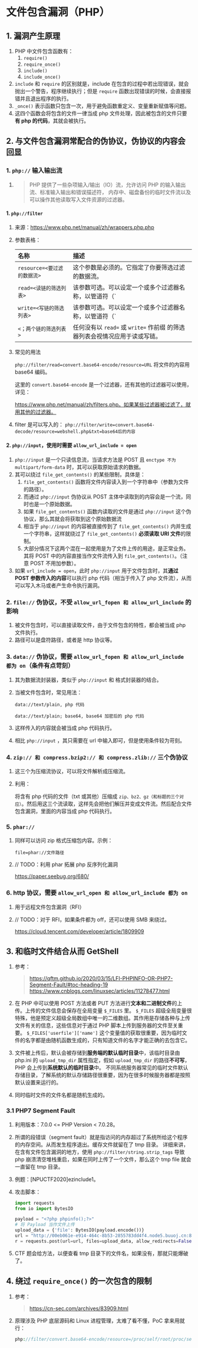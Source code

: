 # 文件包含漏洞（PHP）

## 1. 漏洞产生原理

1. PHP 中文件包含函数有：
    1. `require()` 
    2. `require_once()`
    3. `include()`
    4. `include_once()` 
2.  `include` 和 `require` 的区别就是，include 在包含的过程中若出现错误，就会抛出一个警告，程序继续执行；但是 `require` 函数出现错误的时候，会直接报错并且退出程序的执行。
3. `_once()` 表示函数只包含一次，用于避免函数重定义、变量重新赋值等问题。
4. 这四个函数会将包含的文件一律当成 php 文件处理，因此被包含的文件只要**有 php 的代码**，其就会被执行。

## 2. 与文件包含漏洞常配合的伪协议，伪协议的内容会回显

### 1. `php://` 输入输出流

1. > PHP 提供了一些杂项输入/输出（IO）流，允许访问 PHP 的输入输出流、标准输入输出和错误描述符， 内存中、磁盘备份的临时文件流以及可以操作其他读取写入文件资源的过滤器。

#### 1. `php://filter` 

1. 来源：https://www.php.net/manual/zh/wrappers.php.php

2. 参数表格：

    | 名称                        | 描述                                                         |
    | :-------------------------- | :----------------------------------------------------------- |
    | `resource=<要过滤的数据流>` | 这个参数是必须的。它指定了你要筛选过滤的数据流。             |
    | `read=<读链的筛选列表>`     | 该参数可选。可以设定一个或多个过滤器名称，以管道符（`|`）分隔。 |
    | `write=<写链的筛选列表>`    | 该参数可选。可以设定一个或多个过滤器名称，以管道符（`|`）分隔。 |
    | `<；两个链的筛选列表>`      | 任何没有以 `read=` 或 `write=` 作前缀 的筛选器列表会视情况应用于读或写链。 |

3. 常见的用法

    `php://filter/read=convert.base64-encode/resource=URL` 将文件的内容用 base64 编码。

    这里的 `convert.base64-encode` 是一个过滤器，还有其他的过滤器可以使用，详见：

    https://www.php.net/manual/zh/filters.php。如果某些过滤器被过滤了，就用其他的过滤器。
    
4. filter 是可以写入的：
    `php://filter/write=convert.base64-decode/resource=webshell.php&txt=base64后的内容`

#### 2. `php://input`，使用时需要 `allow_url_include = open`

1. `php://input` 是一个只读信息流，当请求方法是 POST 且 `enctype 不为 multipart/form-data` 时，其可以获取原始请求的数据。
2. 其可以绕过 `file_get_contents()` 的某些限制，具体是：
    1. `file_get_contents()` 函数将文件内容读入到一个字符串中（参数为文件的路径）。
    2. 而通过 `php://input` 伪协议从 POST 主体中读取到的内容会是一个流，同时也是一个原始数据。
    3. 如果 `file_get_contents()` 函数内读取的文件是通过 `php://input` 这个伪协议，那么其就会将获取到这个原始数据流
    4. 相当于 `php://input` 的内容被直接传到了 `file_get_contents()` 内并生成一个字符串，这样就绕过了 `file_get_contents()` **必须读取 URI 文件**的限制。
    5. 大部分情况下这两个混在一起使用是为了文件上传的用途，是正常业务。其将 POST 中的内容直接当作文件流传入到 `file_get_contents()`。（注意 POST 不用加参数）。
3. 如果 `url_include = open`，此时 `php://input` 用于文件包含时，其**通过 POST 参数传入的内容**可以执行 php 代码（相当于传入了 php 文件流），从而可以写入木马或者产生命令执行漏洞。

### 2. `file://` 伪协议，不受 `allow_url_fopen 和 allow_url_include` 的影响

1. 被文件包含时，可以直接读取文件，由于文件包含的特性，都会被当成 php 文件执行。
2. 路径可以是盘符路径，或者是 http 协议等。

### 3. `data://` 伪协议，需要 `allow_url_fopen 和 allow_url_include 都为 on`（条件有点苛刻）

1. 其为数据流封装器，类似于 `php://input` 和 格式封装器的结合。

2. 当被文件包含时，常见用法：

    `data://text/plain, php 代码`

    `data://text/plain; base64, base64 加密后的 php 代码`

3. 这样传入的内容就会被当成 php 代码执行。

4. 相比 `php://input` ，其只需要在 url 中输入即可，但是使用条件较为苛刻。

### 4. `zip:// 和 compress.bzip2:// 和 compress.zlib://` 三个伪协议

1. 这三个为压缩流协议，可以将文件解析成压缩流。

2. 利用：

    将含有 php 代码的文件（txt 或其他）压缩成 `zip、bz2、gz（和标题的三个对应）`。然后用这三个流读取，这样先会把他们解压并变成文件流。然后配合文件包含漏洞，里面的内容当成 php 代码执行。

### 5. `phar://` 

1. 同样可以访问 zip 格式压缩包内容。示例：

    `file=phar://文件路径`

2. // TODO：利用 phar 拓展 php 反序列化漏洞

    https://paper.seebug.org/680/

### 6. http 协议，需要 `allow_url_open 和 allow_url_include 都为 on` 

1. 用于远程文件包含漏洞（RFI）

2. // TODO：对于 RFI，如果条件都为 off，还可以使用 SMB 来绕过。

    https://cloud.tencent.com/developer/article/1809909

## 3. 和临时文件结合从而 GetShell

1. 参考：

    > https://qftm.github.io/2020/03/15/LFI-PHPINFO-OR-PHP7-Segment-Fault/#toc-heading-19
    > https://www.cnblogs.com/linuxsec/articles/11278477.html

2. 在 PHP 中可以使用 POST 方法或者 PUT 方法进行**文本和二进制文件**的上传。上传的文件信息会保存在全局变量 `$_FILES` 里。
    `$_FILES` 超级全局变量很特殊，他是预定义超级全局数组中唯一的二维数组。其作用是存储各种与上传文件有关的信息，这些信息对于通过 PHP 脚本上传到服务器的文件至关重要。
    `$_FILES['userfile']['name']` 这个变量值的获取很重要，因为临时文件的名字都是由随机函数生成的，只有知道文件的名字才能正确的去包含它。

3. 文件被上传后，默认会被存储到**服务端的默认临时目录**中，该临时目录由 php.ini 的 `upload_tmp_dir` 属性指定，假如 `upload_tmp_dir` 的路径**不可写**，PHP 会上传到**系统默认的临时目录**中。
    不同系统服务器常见的临时文件默认存储目录，了解系统的默认存储路径很重要，因为在很多时候服务器都是按照默认设置来运行的。

4. 同时临时文件的文件名都是随机生成的。

### 3.1 PHP7 Segment Fault

1. 利用版本：7.0.0 <= PHP Version < 7.0.28。

2. 所谓的段错误（segment fault）就是指访问的内存超过了系统所给这个程序的内存空间。从而发生程序退出。缓存文件就留在了 tmp 目录。
    详细来讲，在含有文件包含漏洞的地方，使用 `php://filter/string.strip_tags` 导致 php 崩溃清空堆栈重启，如果在同时上传了一个文件，那么这个 tmp file 就会一直留在 tmp 目录。

3. 例题：[NPUCTF2020]ezinclude1。

4. 攻击脚本：
    ```python
    import requests
    from io import BytesIO
    
    payload = "<?php phpinfo();?>"
    # 将 Payload 当作文件上传
    upload_data = {'file': BytesIO(payload.encode())}
    url = "http://00eb061e-e914-464c-8b53-2855783dd4f4.node5.buuoj.cn:81/flflflflag.php?file=php://filter/string.strip_tags/resource=./index.php"
    r = requests.post(url=url, files=upload_data, allow_redirects=False)
    ```

5. CTF 题会给方法，以便查看 tmp 目录下的文件名，如果没有，那就只能爆破了。

## 4. 绕过 `require_once()` 的一次包含的限制

1. 参考：

    > https://cn-sec.com/archives/83909.html

2. 原理涉及 PHP 底层源码和 Linux 进程管理，太难了看不懂，PoC 拿来用就行：
    ```php
    php://filter/convert.base64-encode/resource=/proc/self/root/proc/self/root/proc/self/root/proc/self/root/proc/self/root/proc/self/root/proc/self/root/proc/self/root/proc/self/root/proc/self/root/proc/self/root/proc/self/root/proc/self/root/proc/self/root/proc/self/root/proc/self/root/proc/self/root/proc/self/root/proc/self/root/proc/self/root/proc/self/root/proc/self/root/var/www/html/flag.php
    ```

    
